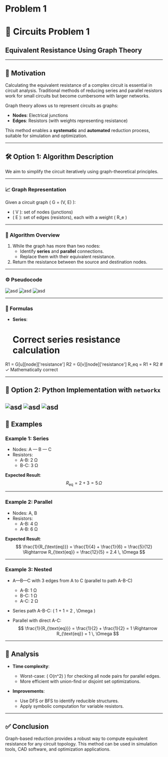 # Problem 1

# 🔌 Circuits Problem 1  
## **Equivalent Resistance Using Graph Theory**

---

## 🧠 Motivation

Calculating the equivalent resistance of a complex circuit is essential in circuit analysis. Traditional methods of reducing series and parallel resistors work for small circuits but become cumbersome with larger networks.

Graph theory allows us to represent circuits as graphs:
- **Nodes**: Electrical junctions  
- **Edges**: Resistors (with weights representing resistance)

This method enables a **systematic** and **automated** reduction process, suitable for simulation and optimization.

---

## 🛠️ Option 1: Algorithm Description

We aim to simplify the circuit iteratively using graph-theoretical principles.

---

### 📈 Graph Representation

Given a circuit graph \( G = (V, E) \):

- \( V \): set of nodes (junctions)
- \( E \): set of edges (resistors), each with a weight \( R_e \)

---

### 🔁 Algorithm Overview

1. While the graph has more than two nodes:
    - Identify **series** and **parallel** connections.
    - Replace them with their equivalent resistance.
2. Return the resistance between the source and destination nodes.

---

### ⚙️ Pseudocode

![asd](download1.png)
![asd](download2.png)
![asd](download.png)


---

### 🧮 Formulas

- **Series**:  
  # Correct series resistance calculation

R1 = G[u][node]['resistance']
R2 = G[v][node]['resistance']
R_eq = R1 + R2  # ✓ Mathematically correct

---

## 🧪 Option 2: Python Implementation with `networkx`

![asd](download3.png)
![asd](download4.png)
![asd](download5.png)
---

## 🔬 Examples

### Example 1: Series

- Nodes: A — B — C
- Resistors:  
  - A-B: 2 Ω  
  - B-C: 3 Ω

**Expected Result**:  
$$ R_{\text{eq}} = 2 + 3 = 5 \, \Omega $$

---

### Example 2: Parallel

- Nodes: A, B
- Resistors:  
  - A-B: 4 Ω  
  - A-B: 6 Ω

**Expected Result**:  
$$ \frac{1}{R_{\text{eq}}} = \frac{1}{4} + \frac{1}{6} = \frac{5}{12} \Rightarrow R_{\text{eq}} = \frac{12}{5} = 2.4 \, \Omega $$

---

### Example 3: Nested

- A—B—C with 3 edges from A to C (parallel to path A-B-C)
  - A-B: 1 Ω  
  - B-C: 1 Ω  
  - A-C: 2 Ω

- Series path A-B-C: \( 1 + 1 = 2 \, \Omega \)  
- Parallel with direct A-C:  
  $$ \frac{1}{R_{\text{eq}}} = \frac{1}{2} + \frac{1}{2} = 1 \Rightarrow R_{\text{eq}} = 1 \, \Omega $$

---

## 🧠 Analysis

- **Time complexity**:  
  - Worst-case: \( O(n^2) \) for checking all node pairs for parallel edges.
  - More efficient with union-find or disjoint set optimizations.

- **Improvements**:  
  - Use DFS or BFS to identify reducible structures.
  - Apply symbolic computation for variable resistors.

---

## ✅ Conclusion

Graph-based reduction provides a robust way to compute equivalent resistance for any circuit topology. This method can be used in simulation tools, CAD software, and optimization applications.
